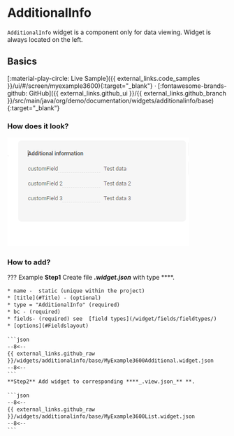 # AdditionalInfo
 
`AdditionalInfo` widget is a component only for data viewing. Widget is always located on the left.

## Basics
[:material-play-circle: Live Sample]({{ external_links.code_samples }}/ui/#/screen/myexample3600){:target="_blank"} ·
[:fontawesome-brands-github: GitHub]({{ external_links.github_ui }}/{{ external_links.github_branch }}/src/main/java/org/demo/documentation/widgets/additionalinfo/base){:target="_blank"}
### How does it look?
![additionalinfo.png](additionalinfo.png)

###  <a id="Howtoaddbacis">How to add?</a> 
??? Example
    **Step1** Create file **_.widget.json_** with  type  ****.

    * name -  static (unique within the project)
    * [title](#Title) - (optional) 
    * type = "AdditionalInfo" (required)
    * bc - (required)
    * fields- (required) see  [field types](/widget/fields/fieldtypes/)  
    * [options](#Fieldslayout)  

    ```json
    --8<--
    {{ external_links.github_raw }}/widgets/additionalinfo/base/MyExample3600Additional.widget.json
    --8<--
    ```
    **Step2** Add widget to corresponding ****_.view.json_** **.

    ```json
    --8<--
    {{ external_links.github_raw }}/widgets/additionalinfo/base/MyExample3600List.widget.json
    --8<--
    ```
